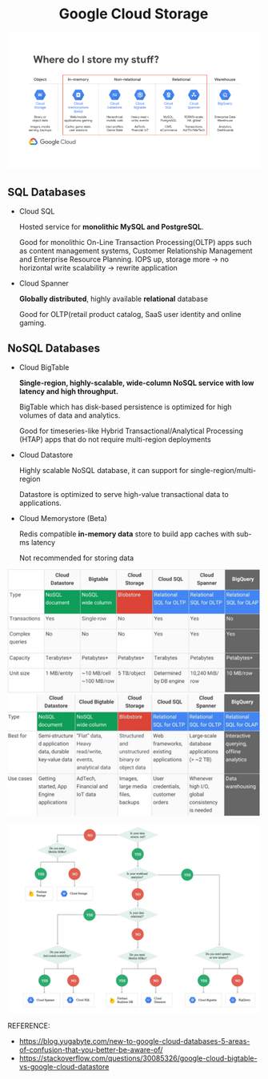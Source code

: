 <h1 align='center'>Google Cloud Storage</h1>

![Where do I store my stuff](./image/0623_storage1.jpg)

<h2>SQL Databases</h2>

* Cloud SQL

  Hosted service for **monolithic MySQL and PostgreSQL**.
  
  Good for monolithic On-Line Transaction Processing(OLTP) apps such as content management systems, Customer Relationship Management and Enterprise Resource Planning.
  IOPS up, storage more -> no horizontal write scalability -> rewrite application

* Cloud Spanner
  
  **Globally distributed**, highly available **relational** database 
  
  Good for OLTP(retail product catalog, SaaS user identity and online gaming.
  
<h2>NoSQL Databases</h2>

* Cloud BigTable

  **Single-region, highly-scalable, wide-column NoSQL service with low latency and high throughput.** 
  
  BigTable which has disk-based persistence is optimized for high volumes of data and analytics.
  
  Good for timeseries-like Hybrid Transactional/Analytical Processing (HTAP) apps that do not require multi-region deployments
  
* Cloud Datastore

  Highly scalable NoSQL database, it can support for single-region/multi-region
  
  Datastore is optimized to serve high-value transactional data to applications.
  
* Cloud Memorystore (Beta)

  Redis compatible **in-memory data** store to build app caches with sub-ms latency
  
  Not recommended for storing data
 
<div align=center><img src="./image/0623_storage4.jpg" alt="The difference between these types1"/></div>
<div align=center><img src="./image/0623_storage5.jpg" alt="The difference between these types1" width="700"/></div>

![Decision tree](./image/0623_storage3.jpg)

REFERENCE:
* https://blog.yugabyte.com/new-to-google-cloud-databases-5-areas-of-confusion-that-you-better-be-aware-of/
* https://stackoverflow.com/questions/30085326/google-cloud-bigtable-vs-google-cloud-datastore
